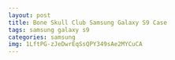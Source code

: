 ```yaml
---
layout: post
title: Bone Skull Club Samsung Galaxy S9 Case
tags: samsung galaxy s9
categories: samsung
img: 1LftPG-zJeDwrEqSsQPY349sAe2MYCuCA
---
```

